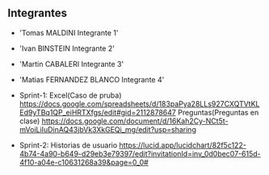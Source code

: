  ## Integrantes
- 'Tomas MALDINI Integrante 1'
- 'Ivan BINSTEIN Integrante 2'
- 'Martin CABALERI Integrante 3'
- 'Matias FERNANDEZ BLANCO Integrante 4'

- Sprint-1: 
 Excel(Caso de pruba) https://docs.google.com/spreadsheets/d/183paPya28LLs927CXQTVtKLEd9yTBq1QP_eiHRTXfgs/edit#gid=2112878647
 Preguntas(Preguntas en clase) https://docs.google.com/document/d/16Kah2Cy-NCt5t-mVoiLiIuDinAQ43jbVk3XkGEQi_mg/edit?usp=sharing

- Sprint-2:
 Historias de usuario https://lucid.app/lucidchart/82f5c122-4b74-4a90-b649-d29eb3e79397/edit?invitationId=inv_0d0bec07-615d-4f10-a04e-c10631268a39&page=0_0#
